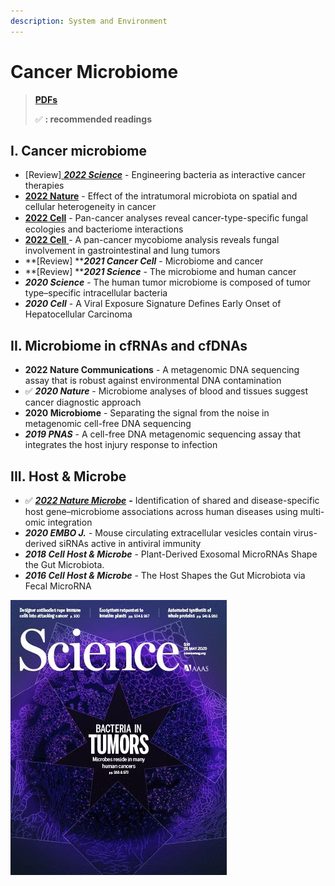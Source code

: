 ```yaml
---
description: System and Environment
---
```


# Cancer Microbiome

> [**PDFs**](https://cloud.tsinghua.edu.cn/d/07d2b19d6b284ebea5ea/?p=%2F1.%20Precision%20Medicine\&mode=list)
>
> ✅ **: recommended readings**

## **I. Cancer microbiome**

* \[Review][ _**2022 Science**_](http://www.science.org/doi/10.1126/science.add9667) - Engineering bacteria as interactive cancer therapies
* [**2022 Nature**](https://doi.org/10.1038/s41586-022-05435-0) - Effect of the intratumoral microbiota on spatial and cellular heterogeneity in cancer
* [**2022 Cell**](https://doi.org/10.1016/j.cell.2022.09.005) - Pan-cancer analyses reveal cancer-type-speciﬁc fungal ecologies and bacteriome interactions
* [**2022 Cell** ](https://doi.org/10.1016/j.cell.2022.09.015)- A pan-cancer mycobiome analysis reveals fungal involvement in gastrointestinal and lung tumors
* **\[Review] **_**2021 Cancer Cell**_  - Microbiome and cancer
* **\[Review] **_**2021 Science**_  - The microbiome and human cancer
* _**2020 Science**_ - The human tumor microbiome is composed of tumor type–specific intracellular bacteria
* _**2020 Cell**_ - A Viral Exposure Signature Defines Early Onset of Hepatocellular Carcinoma

## **II. Microbiome in cfRNAs and cfDNAs**

* **2022 Nature Communications** - A metagenomic DNA sequencing assay that is robust against environmental DNA contamination
* ✅ _**2020 Nature**_ - Microbiome analyses of blood and tissues suggest cancer diagnostic approach&#x20;
* **2020 Microbiome** - Separating the signal from the noise in metagenomic cell-free DNA sequencing
* _**2019 PNAS**_ -  A cell-free DNA metagenomic sequencing assay that integrates the host injury response to infection

## III. H**ost & Microbe**

* ✅ [_**2022 Nature Microbe**_](https://doi.org/10.1038/s41564-022-01121-z) _**-**_ Identification of shared and disease-specific host gene–microbiome associations across human diseases using multi-omic integration
* _**2020 EMBO J.**_ -  Mouse circulating extracellular vesicles contain virus-derived siRNAs active in antiviral immunity
* _**2018 Cell Host & Microbe**_ - Plant-Derived Exosomal MicroRNAs Shape the Gut Microbiota.&#x20;
* _**2016 Cell Host & Microbe**_ - The Host Shapes the Gut Microbiota via Fecal MicroRNA

![2020 Science - Bacteria in Tumors](../../../.gitbook/assets/2020-science-the-human-tumor-microbiome-is-composed-of-tumor-type-specific-intracellular-bacteria-cover.jpg)



##
